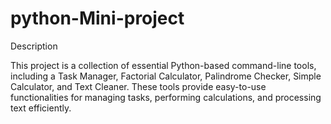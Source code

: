# python-Mini-project
Description

This project is a collection of essential Python-based command-line tools, including a Task Manager, Factorial Calculator, Palindrome Checker, Simple Calculator, and Text Cleaner. These tools provide easy-to-use functionalities for managing tasks, performing calculations, and processing text efficiently.


